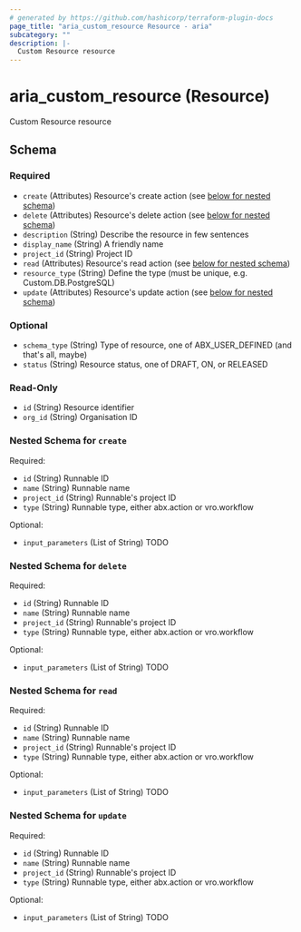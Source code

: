 ```yaml
---
# generated by https://github.com/hashicorp/terraform-plugin-docs
page_title: "aria_custom_resource Resource - aria"
subcategory: ""
description: |-
  Custom Resource resource
---
```


# aria_custom_resource (Resource)

Custom Resource resource



<!-- schema generated by tfplugindocs -->
## Schema

### Required

- `create` (Attributes) Resource's create action (see [below for nested schema](#nestedatt--create))
- `delete` (Attributes) Resource's delete action (see [below for nested schema](#nestedatt--delete))
- `description` (String) Describe the resource in few sentences
- `display_name` (String) A friendly name
- `project_id` (String) Project ID
- `read` (Attributes) Resource's read action (see [below for nested schema](#nestedatt--read))
- `resource_type` (String) Define the type (must be unique, e.g. Custom.DB.PostgreSQL)
- `update` (Attributes) Resource's update action (see [below for nested schema](#nestedatt--update))

### Optional

- `schema_type` (String) Type of resource, one of ABX_USER_DEFINED (and that's all, maybe)
- `status` (String) Resource status, one of DRAFT, ON, or RELEASED

### Read-Only

- `id` (String) Resource identifier
- `org_id` (String) Organisation ID

<a id="nestedatt--create"></a>
### Nested Schema for `create`

Required:

- `id` (String) Runnable ID
- `name` (String) Runnable name
- `project_id` (String) Runnable's project ID
- `type` (String) Runnable type, either abx.action or vro.workflow

Optional:

- `input_parameters` (List of String) TODO


<a id="nestedatt--delete"></a>
### Nested Schema for `delete`

Required:

- `id` (String) Runnable ID
- `name` (String) Runnable name
- `project_id` (String) Runnable's project ID
- `type` (String) Runnable type, either abx.action or vro.workflow

Optional:

- `input_parameters` (List of String) TODO


<a id="nestedatt--read"></a>
### Nested Schema for `read`

Required:

- `id` (String) Runnable ID
- `name` (String) Runnable name
- `project_id` (String) Runnable's project ID
- `type` (String) Runnable type, either abx.action or vro.workflow

Optional:

- `input_parameters` (List of String) TODO


<a id="nestedatt--update"></a>
### Nested Schema for `update`

Required:

- `id` (String) Runnable ID
- `name` (String) Runnable name
- `project_id` (String) Runnable's project ID
- `type` (String) Runnable type, either abx.action or vro.workflow

Optional:

- `input_parameters` (List of String) TODO
